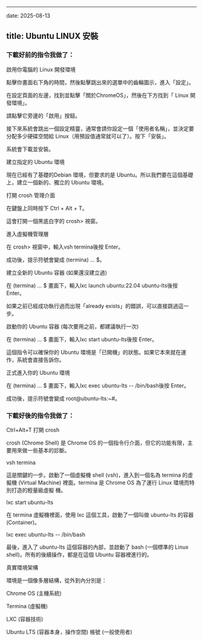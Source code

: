 
--- 
date: 2025-08-13

title: Ubuntu LINUX 安裝
---

### 下載好前的指令我做了：

啟用你電腦的 Linux 開發環境

點擊你畫面右下角的時間，然後點擊跳出來的選單中的齒輪圖示，進入「設定」。

在設定頁面的左邊，找到並點擊「關於ChromeOS」，然後在下方找到「 Linux 開發環境」。

請點擊它旁邊的「啟用」按鈕。

接下來系統會跳出一個設定精靈，通常會請你設定一個「使用者名稱」，並決定要分配多少硬碟空間給 Linux（用預設值通常就可以了）。按下「安裝」。

系統會下載並安裝。

建立指定的 Ubuntu 環境

現在已經有了基礎的Debian 環境，但要求的是 Ubuntu。所以我們要在這個基礎上，建立一個新的、獨立的 Ubuntu 環境。

打開 crosh 管理介面

在鍵盤上同時按下 Ctrl + Alt + T。

這會打開一個黑底白字的 crosh> 視窗。

進入虛擬機管理層

在 crosh> 視窗中，輸入vsh termina後按 Enter。

成功後，提示符號會變成 (termina) ... $。

建立全新的 Ubuntu 容器 (如果還沒建立過)

在 (termina) ... $ 畫面下，輸入lxc launch ubuntu:22.04 ubuntu-lts後按 Enter。

如果之前已經成功執行過而出現「already exists」的錯誤，可以直接跳過這一步。

啟動你的 Ubuntu 容器 (每次要用之前，都建議執行一次)

在 (termina) ... $ 畫面下，輸入lxc start ubuntu-lts後按 Enter。

這個指令可以確保你的 Ubuntu 環境是「已開機」的狀態。如果它本來就在運作，系統會直接告訴你。

正式進入你的 Ubuntu 環境

在 (termina) ... $ 畫面下，輸入lxc exec ubuntu-lts -- /bin/bash後按 Enter。

成功後，提示符號會變成 root@ubuntu-lts:~#。

### 下載好後的指令我做了：

Ctrl+Alt+T 打開 crosh

crosh (Chrome Shell) 是 Chrome OS 的一個指令行介面，但它的功能有限，主要用來做一些基本的診斷。

vsh termina

這是關鍵的一步。啟動了一個虛擬機 shell (vsh)，進入到一個名為 termina 的虛擬機 (Virtual Machine) 裡面。termina 是 Chrome OS 為了運行 Linux 環境而特別打造的輕量級虛擬
機。

lxc start ubuntu-lts

在 termina 虛擬機裡面，使用 lxc 這個工具，啟動了一個叫做 ubuntu-lts 的容器 (Container)。

lxc exec ubuntu-lts -- /bin/bash

最後，進入了 ubuntu-lts 這個容器的內部，並啟動了 bash (一個標準的 Linux shell)。所有的後續操作，都是在這個 Ubuntu 容器裡進行的。

真實環境架構

環境是一個像多層結構，從外到內分別是：

Chrome OS (主機系統)

Termina (虛擬機)

LXC (容器技術)

Ubuntu LTS (容器本身，操作空間)
帳號 (一般使用者)
